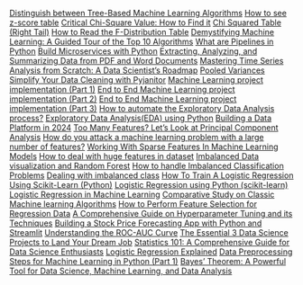 [Distinguish between Tree-Based Machine Learning Algorithms](https://www.analyticsvidhya.com/blog/2021/04/distinguish-between-tree-based-machine-learning-algorithms/)
[How to see z-score table](https://byjus.com/maths/z-score-table/)
[Critical Chi-Square Value: How to Find it](https://www.statisticshowto.com/how-to-find-a-critical-chi-square-value/)
[Chi Squared Table (Right Tail)](https://www.statisticshowto.com/tables/chi-squared-table-right-tail/)
[How to Read the F-Distribution Table](https://www.statology.org/how-to-read-the-f-distribution-table/)
[Demystifying Machine Learning: A Guided Tour of the Top 10 Algorithms](https://deasadiqbal.medium.com/demystifying-machine-learning-a-guided-tour-of-the-top-10-algorithms-3fee19d6c2a8)
[What are Pipelines in Python](https://medium.com/@ayush-thakur02/wait-what-are-pipelines-in-python-628f4b5021fd)
[Build Microservices with Python](https://blog.devgenius.io/build-microservices-with-python-63fd35fa3baa)
[Extracting, Analyzing, and Summarizing Data from PDF and Word Documents](https://levelup.gitconnected.com/complete-guide-to-extracting-analyzing-and-summarizing-data-from-pdf-and-word-documents-b66bba390992)
[Mastering Time Series Analysis from Scratch: A Data Scientist’s Roadmap](https://levelup.gitconnected.com/mastering-time-series-analysis-from-scratch-a-data-scientists-roadmap-437ff673df72)
[Pooled Variances](https://online.stat.psu.edu/stat500/lesson/7/7.3/7.3.1/7.3.1.1)
[Simplify Your Data Cleaning with Pyjanitor](https://pravash-techie.medium.com/python-simplify-your-data-cleaning-with-pyjanitor-79176e9ee586)
[Machine Learning project implementation (Part 1)](https://medium.datadriveninvestor.com/end-to-end-machine-learning-project-implementation-part-1-980162aea228)
[End to End Machine Learning project implementation (Part 2)](https://medium.datadriveninvestor.com/end-to-end-machine-learning-project-implementation-part-2-d7ed2a12e5e0)
[End to End Machine Learning project implementation (Part 3)](https://medium.datadriveninvestor.com/end-to-end-machine-learning-project-implementation-part-3-67c4ecaed2fe)
[How to automate the Exploratory Data Analysis process?](https://medium.datadriveninvestor.com/how-to-automate-exploratory-data-analysis-a368678c8f04)
[Exploratory Data Analysis(EDA) using Python](https://medium.com/@navamisunil174/exploratory-data-analysis-of-breast-cancer-survival-prediction-dataset-c423e4137e38)
[Building a Data Platform in 2024](https://towardsdatascience.com/building-a-data-platform-in-2024-d63c736cccef)
[Too Many Features? Let’s Look at Principal Component Analysis](https://towardsdatascience.com/too-many-features-lets-look-at-principal-component-analysis-62504b791ae9)
[How do you attack a machine learning problem with a large number of features?](https://sebastianraschka.com/faq/docs/large-num-features.html)
[Working With Sparse Features In Machine Learning Models](https://www.kdnuggets.com/2021/01/sparse-features-machine-learning-models.html)
[How to deal with huge features in dataset](https://www.kaggle.com/discussions/questions-and-answers/213836)
[Imbalanced Data visualization and Random Forest](https://medium.com/@smollaha/imbalanced-data-visualization-and-random-forest-25cbff51f711)
[How to handle Imbalanced Classification Problems](https://www.analyticsvidhya.com/blog/2017/03/imbalanced-data-classification/)
[Dealing with imbalanced class](https://www.kaggle.com/code/manishkc06/dealing-with-imbalanced-class)
[How To Train A Logistic Regression Using Scikit-Learn (Python)](https://forecastegy.com/posts/train-logistic-regression-scikit-learn-python/)
[Logistic Regression using Python (scikit-learn)](https://towardsdatascience.com/logistic-regression-using-python-sklearn-numpy-mnist-handwriting-recognition-matplotlib-a6b31e2b166a)
[Logistic Regression in Machine Learning](https://www.geeksforgeeks.org/understanding-logistic-regression/)
[Comparative Study on Classic Machine learning Algorithms](https://towardsdatascience.com/comparative-study-on-classic-machine-learning-algorithms-24f9ff6ab222)
[How to Perform Feature Selection for Regression Data](https://machinelearningmastery.com/feature-selection-for-regression-data/)
[A Comprehensive Guide on Hyperparameter Tuning and its Techniques](https://www.analyticsvidhya.com/blog/2022/02/a-comprehensive-guide-on-hyperparameter-tuning-and-its-techniques/)
[Building a Stock Price Forecasting App with Python and Streamlit](https://python.plainenglish.io/building-a-stock-price-forecasting-app-with-python-and-streamlit-a-step-by-step-guide-50edfe1be374)
[Understanding the ROC-AUC Curve](https://medium.com/@msong507/understanding-the-roc-auc-curve-cc204f0b3441)
[The Essential 3 Data Science Projects to Land Your Dream Job](https://nathanrosidi.medium.com/the-essential-3-data-science-projects-to-land-your-dream-job-4c6f8c932d67)
[Statistics 101: A Comprehensive Guide for Data Science Enthusiasts](https://medium.com/@shahooda637/statistics-101-a-comprehensive-guide-for-data-science-enthusiasts-6199173d1256)
[Logistic Regression Explained](https://medium.com/@msong507/logistic-regression-explained-2d1b8babe6c1)
[Data Preprocessing Steps for Machine Learning in Python (Part 1)](https://medium.com/womenintechnology/data-preprocessing-steps-for-machine-learning-in-phyton-part-1-18009c6f1153)
[Bayes’ Theorem: A Powerful Tool for Data Science, Machine Learning, and Data Analysis](https://levelup.gitconnected.com/bayes-theorem-a-powerful-tool-for-data-science-machine-learning-and-data-analysis-4048763585dd)
[]()
[]()
[]()
[]()
